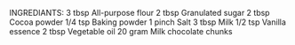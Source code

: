 INGREDIANTS:
3 tbsp All-purpose flour
2 tbsp Granulated sugar
2 tbsp Cocoa powder
1/4 tsp Baking powder
1 pinch Salt
3 tbsp Milk
1/2 tsp Vanilla essence
2 tbsp Vegetable oil
20 gram Milk chocolate chunks